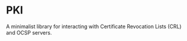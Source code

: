# PKI

A minimalist library for interacting with Certificate Revocation Lists (CRL) and
OCSP servers.
